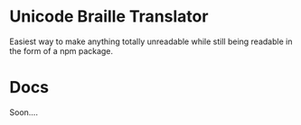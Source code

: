 # Unicode Braille Translator
Easiest way to make anything totally unreadable while still being readable in the form of a npm package.

# Docs
Soon....
